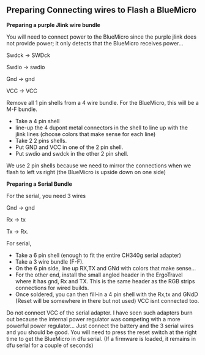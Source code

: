 ## Preparing Connecting wires to Flash a BlueMicro ##


**Preparing a purple Jlink wire bundle**

You will need to connect power to the BlueMicro since the purple jlink does not provide power; it only detects that the BlueMicro receives power...

Swdck -> SWDck

Swdio -> swdio

Gnd -> gnd

VCC -> VCC


Remove all 1 pin shells from a 4 wire bundle.  For the BlueMicro, this will be a M-F bundle.

* Take a 4 pin shell
* line-up the 4 dupont metal connectors in the shell to line up with the jlink lines (choose colors that make sense for each line)
* Take 2 2 pins shells. 
* Put GND and VCC in one of the 2 pin shell. 
* Put swdio and swdck in the other 2 pin shell. 

We use 2 pin shells because we need to mirror the connections when we flash to left vs right (the BlueMicro is upside down on one side)


**Preparing a Serial Bundle**

For the serial, you need 3 wires

Gnd -> gnd

Rx -> tx

Tx -> Rx.

For serial, 
* Take a 6 pin shell (enough to fit the entire CH340g serial adapter) 
* Take a 3 wire bundle (F-F).  
* On the 6 pin side, line up RX,TX and GNd with colors that make sense...
* For the other end, install the small angled header in the ErgoTravel where it has gnd, Rx and TX. This is the same header as the RGB strips connections for wired builds.  
* Once soldered, you can then fill-in a 4 pin shell with the Rx,tx and GNdD (Reset will be somewhere in there but not used) VCC isnt connected too.

Do not connect VCC of the serial adapter. I have seen such adapters burn out because the internal power regulator was competing with a more powerful power regulator... Just connect the battery and the 3 serial wires and you should be good.  You will need to press the reset switch at the right time to get the BlueMicro in dfu serial. (If a firmware is loaded, it remains in dfu serial for a couple of seconds)


